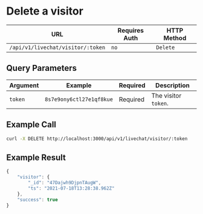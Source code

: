 # Delete a visitor

| URL                               | Requires Auth | HTTP Method |
| --------------------------------- | ------------- | ----------- |
| `/api/v1/livechat/visitor/:token` | `no`          | `Delete`    |

## Query Parameters

| Argument | Example                  | Required | Description          |
| -------- | ------------------------ | -------- | -------------------- |
| `token`  | `8s7e9ony6ctl27e1qf8kue` | Required | The visitor `token`. |

## Example Call

```bash
curl -X DELETE http://localhost:3000/api/v1/livechat/visitor/:token
```

## Example Result

```javascript
{
    "visitor": {
        "_id": "47Dajwh9DjpnTAugW",
        "ts": "2021-07-18T13:28:38.962Z"
    },
    "success": true
}
```
